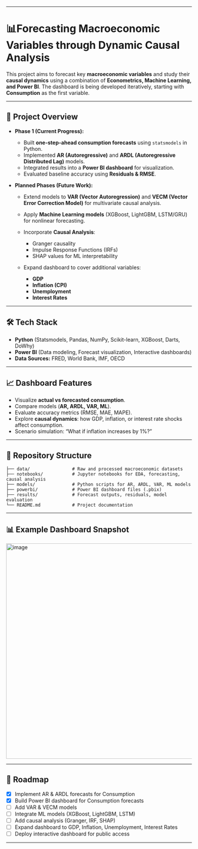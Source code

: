 
---

# 📊Forecasting Macroeconomic Variables through Dynamic Causal Analysis

This project aims to forecast key **macroeconomic variables** and study their **causal dynamics** using a combination of **Econometrics, Machine Learning, and Power BI**.
The dashboard is being developed iteratively, starting with **Consumption** as the first variable.

---

## 🚀 Project Overview

* **Phase 1 (Current Progress):**

  * Built **one-step-ahead consumption forecasts** using `statsmodels` in Python.
  * Implemented **AR (Autoregressive)** and **ARDL (Autoregressive Distributed Lag)** models.
  * Integrated results into a **Power BI dashboard** for visualization.
  * Evaluated baseline accuracy using **Residuals & RMSE**.

* **Planned Phases (Future Work):**

  * Extend models to **VAR (Vector Autoregression)** and **VECM (Vector Error Correction Model)** for multivariate causal analysis.
  * Apply **Machine Learning models** (XGBoost, LightGBM, LSTM/GRU) for nonlinear forecasting.
  * Incorporate **Causal Analysis**:

    * Granger causality
    * Impulse Response Functions (IRFs)
    * SHAP values for ML interpretability
  * Expand dashboard to cover additional variables:

    * **GDP**
    * **Inflation (CPI)**
    * **Unemployment**
    * **Interest Rates**

---

## 🛠️ Tech Stack

* **Python** (Statsmodels, Pandas, NumPy, Scikit-learn, XGBoost, Darts, DoWhy)
* **Power BI** (Data modeling, Forecast visualization, Interactive dashboards)
* **Data Sources:** FRED, World Bank, IMF, OECD

---

## 📈 Dashboard Features

* Visualize **actual vs forecasted consumption**.
* Compare models (**AR, ARDL, VAR, ML**).
* Evaluate accuracy metrics (RMSE, MAE, MAPE).
* Explore **causal dynamics**: how GDP, inflation, or interest rate shocks affect consumption.
* Scenario simulation: “What if inflation increases by 1%?”

---

## 📂 Repository Structure

```
├── data/                # Raw and processed macroeconomic datasets
├── notebooks/           # Jupyter notebooks for EDA, forecasting, causal analysis
├── models/              # Python scripts for AR, ARDL, VAR, ML models
├── powerbi/             # Power BI dashboard files (.pbix)
├── results/             # Forecast outputs, residuals, model evaluation
└── README.md            # Project documentation
```

---

## 📊 Example Dashboard Snapshot

<img width="1009" height="585" alt="image" src="https://github.com/user-attachments/assets/4bd5df8b-6e83-4056-9c09-9a1a49c7f88d" />


---

## 🔮 Roadmap

* [x] Implement AR & ARDL forecasts for Consumption
* [x] Build Power BI dashboard for Consumption forecasts
* [ ] Add VAR & VECM models
* [ ] Integrate ML models (XGBoost, LightGBM, LSTM)
* [ ] Add causal analysis (Granger, IRF, SHAP)
* [ ] Expand dashboard to GDP, Inflation, Unemployment, Interest Rates
* [ ] Deploy interactive dashboard for public access

---
